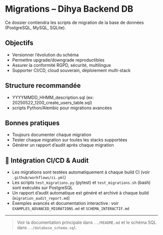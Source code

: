 # Migrations – Dihya Backend DB

Ce dossier contiendra les scripts de migration de la base de données (PostgreSQL, MySQL, SQLite).

## Objectifs
- Versionner l’évolution du schéma
- Permettre upgrade/downgrade reproductibles
- Assurer la conformité RGPD, sécurité, multilingue
- Supporter CI/CD, cloud souverain, déploiement multi-stack

## Structure recommandée
- YYYYMMDD_HHMM_description.sql (ex: 20250522_1200_create_users_table.sql)
- scripts Python/Alembic pour migrations avancées

## Bonnes pratiques
- Toujours documenter chaque migration
- Tester chaque migration sur toutes les stacks supportées
- Générer un rapport d’audit après chaque migration

## 🚦 Intégration CI/CD & Audit
- Les migrations sont testées automatiquement à chaque build CI (voir `.github/workflows/ci.yml`)
- Les scripts `test_migrations.py` (pytest) et `test_migrations.sh` (bash) sont exécutés sur PostgreSQL
- Un rapport d’audit automatique est généré et archivé à chaque build (`migration_audit_report.md`)
- Exemples avancés et documentation interactive : voir `EXAMPLES_ADVANCED_MIGRATIONS.md` et `SCHEMA_INTERACTIF.md`

---

> Voir la documentation principale dans `../README.md` et le schéma SQL dans `../database_schema.sql`.
